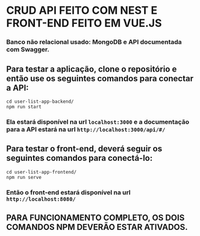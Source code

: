# CRUD API FEITO COM NEST E FRONT-END FEITO EM VUE.JS
### Banco não relacional usado: MongoDB e API documentada com Swagger.

## Para testar a aplicação, clone o repositório e então use os seguintes comandos para conectar a API:

```
cd user-list-app-backend/
npm run start
```
 
 ### Ela estará disponível na url `localhost:3000` e a documentação para a API estará na url `http://localhost:3000/api/#/`
 
 ## Para testar o front-end, deverá seguir os seguintes comandos para conectá-lo:
 
 ```
 cd user-list-app-frontend/
 npm run serve
 ```
 
 ### Então o front-end estará disponível na url `http://localhost:8080/`
 
 ## PARA FUNCIONAMENTO COMPLETO, OS DOIS COMANDOS NPM DEVERÃO ESTAR ATIVADOS.
